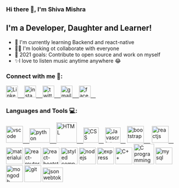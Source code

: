 ### Hi there 👋, I'm Shiva Mishra

## I'm a Developer, Daughter and Learner!

- 🌱 I'm currently learning Backend and react-native
- 👯‍♀️ I'm looking ot collaborate with everyone
- 🥅 2021 goals: Contribute to open source and work on myself
- ✨I love to listen music anytime anywhere 😂

### Connect with me 🤝:

<a href="https://www.linkedin.com/in/shiva-mishra-a802881a2/" target="_blank" rel="noopener noreferrer">
    <img  alt ="Linked in" src = "https://cdn.jsdelivr.net/npm/simple-icons@v5/icons/linkedin.svg" width="32px">&emsp;</img>
</a>

<a href="https://instagram.com/shivii340" target="_blank" rel="noopener noreferrer">
    <img  alt="instagram" src="https://cdn.jsdelivr.net/npm/simple-icons@v5/icons/instagram.svg" width="32px"/>&emsp;
</a>

<a  href="https://twitter.com/ShivaMi15937746" target="_blank" rel="noopener noreferrer">
    <img alt = "twitter" src="https://cdn.jsdelivr.net/npm/simple-icons@v5/icons/twitter.svg" width="32px" />&emsp;
</a>
<a href="mailto:shivamishra2102@gmail.com" target="_blank" rel="noopener noreferrer">
    <img alt = "gmail" src = "https://cdn.jsdelivr.net/npm/simple-icons@v5/icons/gmail.svg" width = "32px" />&emsp;
</a>
<a href="https://www.facebook.com/profile.php?id=100043265192641"target="_blank" rel="noopener noreferrer">
    <img alt = "facebook" src = "https://cdn.jsdelivr.net/npm/simple-icons@v5/icons/facebook.svg" width = "32px" />&emsp;
</a>

### Languages and Tools 💻:

<a  href="https://code.visualstudio.com/" target="_blank" rel="noopener noreferrer">
    <img alt = "vscode" src = "https://upload.wikimedia.org/wikipedia/commons/thumb/9/9a/Visual_Studio_Code_1.35_icon.svg/225px-Visual_Studio_Code_1.35_icon.svg.png" width = "46px" >&emsp;
</a>
<a  href="https://www.python.org/" target="_blank" rel="noopener noreferrer">
    <img alt = "python" src = "https://banner2.cleanpng.com/20180412/kye/kisspng-python-programming-language-computer-programming-language-5acfdc3636bac7.8891188615235717662242.jpg" width = "56px" height="40px" />&emsp;
</a>
<a  href="https://en.wikipedia.org/wiki/HTML5" target="_blank" rel="noopener noreferrer">
    <img alt = "HTML" src = "https://upload.wikimedia.org/wikipedia/commons/thumb/6/61/HTML5_logo_and_wordmark.svg/180px-HTML5_logo_and_wordmark.svg.png" width = "56px" />&emsp;
</a>
<a  href="https://medium.com/beginners-guide-to-mobile-web-development/whats-new-in-css-3-dcd7fa6122e1" target="_blank" rel="noopener noreferrer">
    <img alt = "CSS" src = "https://upload.wikimedia.org/wikipedia/commons/thumb/d/d5/CSS3_logo_and_wordmark.svg/180px-CSS3_logo_and_wordmark.svg.png" width = "42px" >&emsp;</img></a>
<a  href="https://www.javascript.com" target="_blank" rel="noopener noreferrer">
    <img alt = "Javascript" src = "https://akjha96.github.io/ReactifolioBs4_Akj/static/media/javascript.2d2e31cc.svg" width = "42px" />&emsp;</a>
<a  href="https://www.getbootstrap.com/"" target="_blank" rel="noopener noreferrer">
<img alt = "bootstrap" src = "https://akjha96.github.io/ReactifolioBs4_Akj/static/media/bootstrap-4.ffded238.svg" width = "46px"/>
 &emsp;</a>
<a  href="https://www.reactjs.org/" target="_blank" rel="noopener noreferrer">
<img alt = "reactjs" src = "https://akjha96.github.io/ReactifolioBs4_Akj/static/media/react.4009eef3.svg" width = "46px" />&emsp;</a>
<a  href="https://material-ui.com/" target="_blank" rel="noopener noreferrer">
<img alt = "materialui" src = "https://akjha96.github.io/ReactifolioBs4_Akj/static/media/material-ui-1.82291019.svg" width = "46px" ></a>
<a  href="https://reacttraining.com/react-router/" target="_blank" rel="noopener noreferrer">
<img alt = "react-router" src = "https://akjha96.github.io/ReactifolioBs4_Akj/static/media/react-router.02419671.svg" width = "46px" ></a>
<a  href="https://react-bootstrap.github.io/" target="_blank" rel="noopener noreferrer">
<img alt = "react-bootstrap" src = "https://akjha96.github.io/ReactifolioBs4_Akj/static/media/react-bootstrap.ef194ddf.svg" width = "46px" ></a>

<a  href="https://styled-components.com/" target="_blank" rel="noopener noreferrer">
<img alt = "styled component" src = "https://akjha96.github.io/ReactifolioBs4_Akj/static/media/styled-components.9ceedb83.svg" width = "46px" ></a>


<a  href="https://nodejs.org/en/" target="_blank" rel="noopener noreferrer">
<img alt = "nodejs" src = "https://akjha96.github.io/ReactifolioBs4_Akj/static/media/nodejs.a1231528.svg" width = "46px" ></a>


<a  href="https://expressjs.com/" target="_blank" rel="noopener noreferrer">
<img alt = "express" src = "https://upload.wikimedia.org/wikipedia/commons/thumb/6/64/Expressjs.png/330px-Expressjs.png" width = "46px" ></a>


<a  href="https://www.cplusplus.com" target="_blank" rel="noopener noreferrer">
<img alt = "C++" src = "https://upload.wikimedia.org/wikipedia/commons/1/18/ISO_C%2B%2B_Logo.svg" width = "46px" ></a>


<a  href="https://www.cprogramming.com/" target="_blank" rel="noopener noreferrer">
<img alt = "C programming" src = "https://img.icons8.com/color/2x/c-programming.png" width = "56px" ></a>


<a  href="https://www.mysql.com" target="_blank" rel="noopener noreferrer">
<img alt = "mysql" src = "https://upload.wikimedia.org/wikipedia/en/thumb/d/dd/MySQL_logo.svg/1280px-MySQL_logo.svg.png" width = "46px" ></a>


<a  href="https://www.mongodb.com" target="_blank" rel="noopener noreferrer">
<img alt = "mongodb" src = "https://upload.wikimedia.org/wikipedia/en/thumb/4/45/MongoDB-Logo.svg/375px-MongoDB-Logo.svg.png" width = "46px" ></a>


<a  href="https://git-scm.com/" target="_blank" rel="noopener noreferrer">
<img alt = "git" src = "https://akjha96.github.io/ReactifolioBs4_Akj/static/media/git-icon.1190a19c.svg" width = "46px" ></a>


<a  href="https://jwt.io/" target="_blank" rel="noopener noreferrer">
<img alt="jsonwebtoken" src="https://www.devonblog.com/wp-content/uploads/2018/08/jwt_05.jpg" width="56px" height = "40px"></a>

